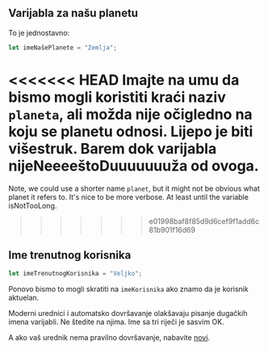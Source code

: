 ## Varijabla za našu planetu

To je jednostavno:

```js
let imeNašePlanete = "Zemlja";
```

<<<<<<< HEAD
Imajte na umu da bismo mogli koristiti kraći naziv `planeta`, ali možda nije očigledno na koju se planetu odnosi. Lijepo je biti višestruk. Barem dok varijabla nijeNeeeeštoDuuuuuuuža od ovoga.
=======
Note, we could use a shorter name `planet`, but it might not be obvious what planet it refers to. It's nice to be more verbose. At least until the variable isNotTooLong.
>>>>>>> e01998baf8f85d9d6cef9f1add6c81b901f16d69

## Ime trenutnog korisnika

```js
let imeTrenutnogKorisnika = "Veljko";
```

Ponovo bismo to mogli skratiti na `imeKorisnika` ako znamo da je korisnik aktuelan.

Moderni urednici i automatsko dovršavanje olakšavaju pisanje dugačkih imena varijabli. Ne štedite na njima. Ime sa tri riječi je sasvim OK.

A ako vaš urednik nema pravilno dovršavanje, nabavite [novi](/code-editors).

